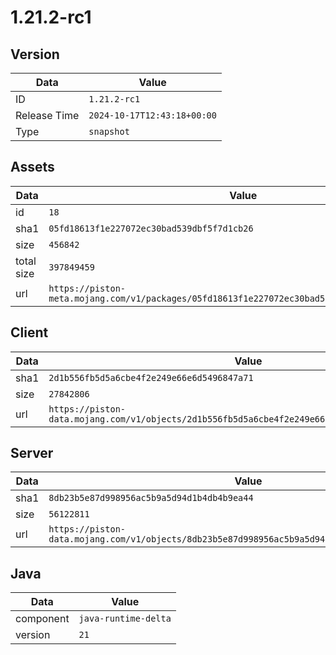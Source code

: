 # 1.21.2-rc1

## Version

|**Data**        | **Value**                 |
|----------------|-------------------------|
| ID   | ```1.21.2-rc1```   |
| Release Time   | ```2024-10-17T12:43:18+00:00```   |
| Type   | ```snapshot```   |

## Assets

|**Data**        | **Value**                 |
|----------------|-------------------------|
| id   | ```18```   |
| sha1   | ```05fd18613f1e227072ec30bad539dbf5f7d1cb26```   |
| size   | ```456842```   |
| total size  | ```397849459```  |
| url       | ```https://piston-meta.mojang.com/v1/packages/05fd18613f1e227072ec30bad539dbf5f7d1cb26/18.json``` |

## Client

|**Data**        | **Value**                 |
|----------------|-------------------------|
| sha1   | ```2d1b556fb5d5a6cbe4f2e249e66e6d5496847a71```   |
| size   | ```27842806```   |
| url       | ```https://piston-data.mojang.com/v1/objects/2d1b556fb5d5a6cbe4f2e249e66e6d5496847a71/client.jar``` |

## Server

|**Data**        | **Value**                 |
|----------------|-------------------------|
| sha1   | ```8db23b5e87d998956ac5b9a5d94d1b4db4b9ea44```   |
| size   | ```56122811```   |
| url       | ```https://piston-data.mojang.com/v1/objects/8db23b5e87d998956ac5b9a5d94d1b4db4b9ea44/server.jar``` |

## Java

|**Data**        | **Value**                 |
|----------------|-------------------------|
| component   | ```java-runtime-delta```   |
| version   | ```21```   |